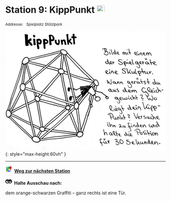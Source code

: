 # Station 9: KippPunkt  <a href="https://www.google.com/maps/dir/?api=1&travelmode=walking&destination=13.0203848,47.8031593"><img src="site:assets/google-maps.svg" width="24" height="24"></a>

<small>Addresse:<em style="margin-left: 10px">Spielplatz Stölzlpark</em></small>



![Image title](assets/9_Spiel-Station_KippPunkt.png){: style="max-height:60vh" }





____

<a href="https://www.google.com/maps/dir/?api=1&travelmode=walking&destination=13.0202298,47.8035138"><img src="https://github.com/kipppunkte/kipppunkte/raw/gh-pages/assets/google-maps.svg" style="height: 1.5em;margin-right: 0.5em"></a>**[Weg zur nächsten Station](next_url)**



<img src="https://github.com/kipppunkte/kipppunkte/raw/gh-pages/assets/eyes.svg" style="height: 1.5em;background: white;margin-right: 0.5em">**Halte Ausschau nach:**

dem orange-schwarzen Graffiti – ganz rechts ist eine Tür.